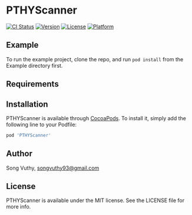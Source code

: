 # PTHYScanner

[![CI Status](https://img.shields.io/travis/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/PTHYScanner.svg?style=flat)](https://travis-ci.org/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/PTHYScanner)
[![Version](https://img.shields.io/cocoapods/v/PTHYScanner.svg?style=flat)](https://cocoapods.org/pods/PTHYScanner)
[![License](https://img.shields.io/cocoapods/l/PTHYScanner.svg?style=flat)](https://cocoapods.org/pods/PTHYScanner)
[![Platform](https://img.shields.io/cocoapods/p/PTHYScanner.svg?style=flat)](https://cocoapods.org/pods/PTHYScanner)

## Example

To run the example project, clone the repo, and run `pod install` from the Example directory first.

## Requirements

## Installation

PTHYScanner is available through [CocoaPods](https://cocoapods.org). To install
it, simply add the following line to your Podfile:

```ruby
pod 'PTHYScanner'
```

## Author

  Song Vuthy, songvuthy93@gmail.com

## License

PTHYScanner is available under the MIT license. See the LICENSE file for more info.
